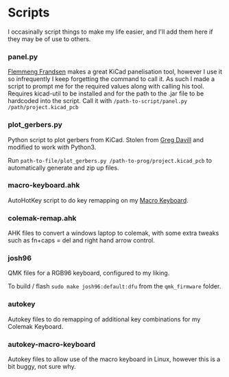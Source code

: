 # Scripts

I occasinally script things to make my life easier, and I'll add them here if they may be of use to others.

### panel.py

[Flemmeng Frandsen](https://gitlab.com/dren.dk/kicad-util) makes a great KiCad panelisation tool, however I use it so infrequently I keep forgetting the command to call it. As such I made a script to prompt me for the required values along with calling his tool. Requires kicad-util to be installed and for the path to the .jar file to be hardcoded into the script. Call it with ```/path-to-script/panel.py /path/project.kicad_pcb```

### plot_gerbers.py

Python script to plot gerbers from KiCad. Stolen from [Greg Davill](https://github.com/gregdavill/kicadScripts) and modified to work with Python3.

Run ```path-to-file/plot_gerbers.py /path-to-prog/project.kicad_pcb``` to automatically generate and zip up files.

### macro-keyboard.ahk

AutoHotKey script to do key remapping on my [Macro Keyboard](https://github.com/joshajohnson/macroKeyboard).

### colemak-remap.ahk

AHK files to convert a windows laptop to colemak, with some extra tweaks such as fn+caps = del and right hand arrow control.

### josh96

QMK files for a RGB96 keyboard, configured to my liking.

To build / flash `sudo make josh96:default:dfu` from the `qmk_firmware` folder.

### autokey

Autokey files to do remapping of additional key combinations for my Colemak Keyboard. 

### autokey-macro-keyboard

Autokey files to allow use of the macro keyboard in Linux, however this is a bit buggy, not sure why.
